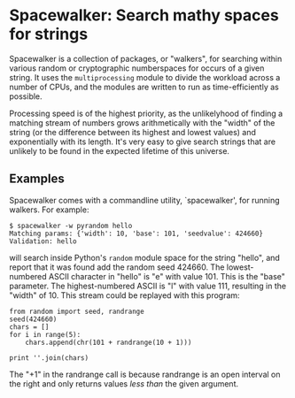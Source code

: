 # Spacewalker: Search mathy spaces for strings

Spacewalker is a collection of packages, or "walkers", for searching within
various random or cryptographic numberspaces for occurs of a given string. It
uses the `multiprocessing` module to divide the workload across a number of
CPUs, and the modules are written to run as time-efficiently as possible.

Processing speed is of the highest priority, as the unlikelyhood of finding a
matching stream of numbers grows arithmetically with the "width" of the string
(or the difference between its highest and lowest values) and exponentially
with its length. It's very easy to give search strings that are unlikely to be
found in the expected lifetime of this universe.

## Examples

Spacewalker comes with a commandline utility, `spacewalker', for running
walkers. For example:

    $ spacewalker -w pyrandom hello
    Matching params: {'width': 10, 'base': 101, 'seedvalue': 424660}
    Validation: hello

will search inside Python's `random` module space for the string "hello", and
report that it was found add the random seed 424660. The lowest-numbered ASCII
character in "hello" is "e" with value 101. This is the "base" parameter. The
highest-numbered ASCII is "l" with value 111, resulting in the "width" of 10.
This stream could be replayed with this program:

	from random import seed, randrange
	seed(424660)
	chars = []
	for i in range(5):
		chars.append(chr(101 + randrange(10 + 1)))

	print ''.join(chars)

The "+1" in the randrange call is because randrange is an open interval on the
right and only returns values *less than* the given argument.
